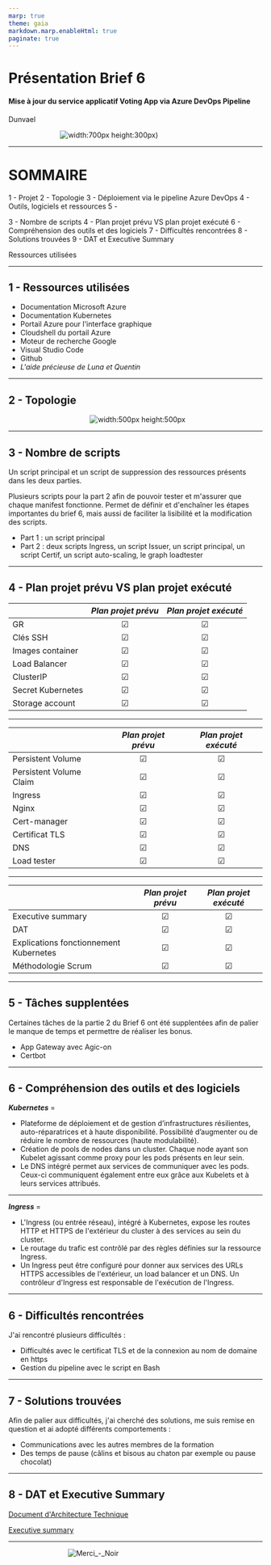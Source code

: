 ```yaml
---
marp: true
theme: gaia
markdown.marp.enableHtml: true
paginate: true
---
```

<!-- backgroundImage: "linear-gradient(to bottom, #ffb7c5, #DCD0FF)" -->

<!--
_color: black
-->

# Présentation Brief 6
#### Mise à jour du service applicatif Voting App via Azure DevOps Pipeline
Dunvael 

&nbsp;&nbsp;&nbsp;&nbsp;&nbsp;&nbsp;&nbsp;&nbsp;&nbsp;&nbsp;&nbsp;&nbsp;&nbsp;&nbsp;&nbsp;&nbsp;&nbsp;&nbsp;&nbsp;&nbsp;&nbsp;&nbsp;&nbsp;&nbsp;&nbsp;&nbsp;![width:700px height:300px](https://user-images.githubusercontent.com/108001918/215808280-0a44d894-1cff-436c-b4be-24ce92ae5598.png))


<!-- paginate: false -->

---
# SOMMAIRE  
1 - Projet
2 - Topologie
3 - Déploiement via le pipeline Azure DevOps
4 - Outils, logiciels et ressources
5 - 


3 - Nombre de scripts
4 - Plan projet prévu VS plan projet exécuté
6 - Compréhension des outils et des logiciels
7 - Difficultés rencontrées
8 - Solutions trouvées
9 - DAT et Executive Summary

Ressources utilisées


<!-- paginate: true -->
<!--
_color: black
-->

---
## 1 - Ressources utilisées  
* Documentation Microsoft Azure
* Documentation Kubernetes
* Portail Azure pour l'interface graphique
* Cloudshell du portail Azure
* Moteur de recherche Google
* Visual Studio Code
* Github
* *L'aide précieuse de Luna et Quentin*

<!--
_color: black
-->

---
## 2 - Topologie

&nbsp;&nbsp;&nbsp;&nbsp;&nbsp;&nbsp;&nbsp;&nbsp;&nbsp;&nbsp;&nbsp;&nbsp;&nbsp;&nbsp;&nbsp;&nbsp;&nbsp;&nbsp;&nbsp;&nbsp;&nbsp;&nbsp;&nbsp;&nbsp;&nbsp;&nbsp;&nbsp;&nbsp;&nbsp;&nbsp;&nbsp;&nbsp;&nbsp;&nbsp;&nbsp;&nbsp;&nbsp;&nbsp;&nbsp;&nbsp;&nbsp;![width:500px height:500px](https://user-images.githubusercontent.com/108001918/196372669-f0cf2f50-dd24-4ff1-88b6-ed350f2249f7.png)

<!--
_color: black
-->

---
## 3 - Nombre de scripts

Un script principal et un script de suppression des ressources présents dans les deux parties.

Plusieurs scripts pour la part 2 afin de pouvoir tester et m'assurer que chaque manifest fonctionne.
Permet de  définir et d'enchaîner les étapes importantes du brief 6, mais aussi de faciliter la lisibilité et la modification des scripts.
* Part 1 : un script principal
* Part 2 : deux scripts Ingress, un script Issuer, un script principal, un script Certif, un script auto-scaling, le graph loadtester
  
<!--
_backgroundColor: black
_color: black
-->

--- 
## 4 - Plan projet prévu VS plan projet exécuté 
|  | *Plan projet prévu* | *Plan projet exécuté* |
|-----------|:----------:|:------------:|
| GR|&#9745;|&#9745;|
| Clés SSH |&#9745;|&#9745;|
| Images container |&#9745; |&#9745;|
| Load Balancer |&#9745;|&#9745;|
| ClusterIP |&#9745;|&#9745;|
| Secret Kubernetes |&#9745;|&#9745;|
| Storage account |&#9745;|&#9745;| 

<!--
_color: black
-->

--- 
|  | *Plan projet prévu* | *Plan projet exécuté* |
|-----------|:----------:|:------------:|
| Persistent Volume |&#9745;|&#9745;|
| Persistent Volume Claim |&#9745;|&#9745;|
| Ingress |&#9745;|&#9745;|
| Nginx |&#9745;|&#9745;|
| Cert-manager |&#9745;|&#9745;|
| Certificat TLS |&#9745;|&#9745;|
| DNS |&#9745;|&#9745;|
| Load tester |&#9745;|&#9745;|
<!--
_color: black
-->

--- 

|  | *Plan projet prévu* | *Plan projet exécuté* |
|-----------|:----------:|:------------:|
| Executive summary |&#9745;|&#9745;|
| DAT |&#9745;|&#9745;|
| Explications fonctionnement Kubernetes |&#9745;|&#9745;|
| Méthodologie Scrum |&#9745;|&#9745;|

<!--
_color: black
-->

---
## 5 - Tâches supplentées

Certaines tâches de la partie 2 du Brief 6 ont été supplentées afin de palier le manque de temps et permettre de réaliser les bonus.
* App Gateway avec Agic-on
* Certbot

<!--
_color: black
-->

---
## 6 - Compréhension des outils et des logiciels
***Kubernetes*** = 
* Plateforme de déploiement et de gestion d’infrastructures résilientes, auto-réparatrices et à haute disponibilité.
Possibilité d’augmenter ou de réduire le nombre de ressources (haute modulabilité).
* Création de pools de nodes dans un cluster. Chaque node ayant son Kubelet agissant comme proxy pour les pods présents en leur sein.
* Le DNS intégré permet aux services de communiquer avec les pods. Ceux-ci communiquent également entre eux grâce aux Kubelets et à leurs services attribués.

<!--
_color: black
-->

---

***Ingress*** = 
* L'Ingress (ou entrée réseau), intégré à Kubernetes, expose les routes HTTP et HTTPS de l'extérieur du cluster à des services au sein du cluster. 
* Le routage du trafic est contrôlé par des règles définies sur la ressource Ingress.
* Un Ingress peut être configuré pour donner aux services des URLs HTTPS accessibles de l'extérieur, un load balancer et un DNS. Un contrôleur d'Ingress est responsable de l'exécution de l'Ingress.

<!--
_color: black
-->

---
## 6 - Difficultés  rencontrées
J'ai rencontré plusieurs difficultés :

* Difficultés avec le certificat TLS et de la connexion au nom de domaine en https
* Gestion du pipeline avec le script en Bash

<!--
_color: black
-->

---
## 7 - Solutions trouvées 
Afin de palier aux difficultés, j'ai cherché des solutions, me suis remise en question et ai adopté différents comportements :

* Communications avec les autres membres de la formation
* Des temps de pause (câlins et bisous au chaton par exemple ou pause chocolat)

<!--
_color: black
-->

---
## 8 - DAT et Executive Summary

[Document d'Architecture Technique](https://github.com/simplon-lerouxDunvael/Brief_7/blob/main/Docs/DAT.md)

[Executive summary](https://github.com/simplon-lerouxDunvael/Brief_7/blob/main/Docs/Executive_summary.docx)

<!--
_color: black
-->

---
&nbsp;&nbsp;&nbsp;&nbsp;&nbsp;&nbsp;&nbsp;&nbsp;&nbsp;&nbsp;&nbsp;&nbsp;&nbsp;&nbsp;&nbsp;&nbsp;&nbsp;&nbsp;&nbsp;&nbsp;&nbsp;&nbsp;&nbsp;&nbsp;&nbsp;&nbsp;&nbsp;&nbsp;&nbsp;&nbsp;![Merci_-_Noir](https://user-images.githubusercontent.com/108001918/196387576-cfcdcdda-7a6b-4021-ab84-3a06ebc95ab6.png)

<!--
_color: black
-->